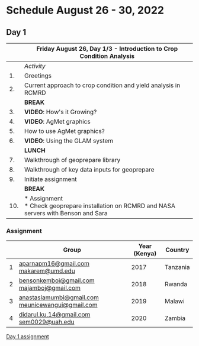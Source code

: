 # Schedule August 26 - 30, 2022

## Day 1
|     | **Friday August 26, Day 1/3 - Introduction to Crop Condition Analysis**                         |
|-----|-------------------------------------------------------------------------------------------------|
|     | _Activity_                                                                                      |
| 1.  | Greetings                                                                                       |
| 2.  | Current approach to crop condition and yield analysis in RCMRD                                  |
|     | **BREAK**                                                                                       |
| 3.  | **VIDEO**: How's it Growing?                                                                    |
| 4.  | **VIDEO**: AgMet graphics                                                                       |
| 5.  | How to use AgMet graphics?                                                                      |
| 6.  | **VIDEO**: Using the GLAM system                                                                |
|     | **LUNCH**                                                                                       |
| 7.  | Walkthrough of geoprepare library                                                               |
| 8.  | Walkthrough of key data inputs for geoprepare                                                   |
| 9.  | Initiate assignment                                                                             |
|     | **BREAK**                                                                                       |
| 10. | * Assignment<br/>* Check geoprepare installation on RCMRD and NASA servers with Benson and Sara |

### Assignment
|  | Group                                            | Year (Kenya) | Country  |
|---|--------------------------------------------------|--------------|----------|
| 1 | aparnapm16@gmail.com makarem@umd.edu             | 2017         | Tanzania |
| 2 | bensonkemboi@gmail.com majamboj@gmail.com        | 2018         | Rwanda   |
| 3 | anastasiamumbi@gmail.com meunicewangui@gmail.com | 2019         | Malawi   |
| 4 | didarul.ku.14@gmail.com sem0029@uah.edu          | 2020         | Zambia   |

[Day 1 assignment](https://docs.google.com/document/d/1OJ8OLKgkwkwweRfim9aTKz2NFm6P9GLRvgFOaW2WQf0/edit?usp=sharing)
